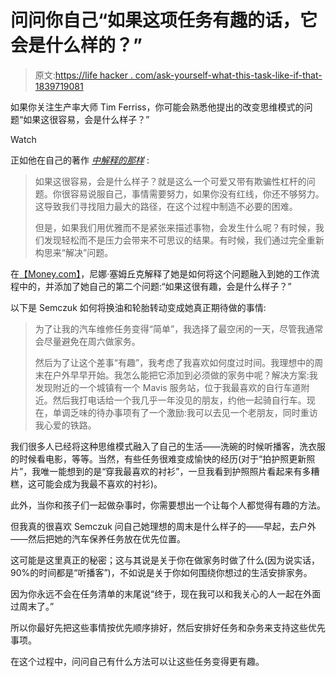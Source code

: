 # 问问你自己“如果这项任务有趣的话，它会是什么样的？”

> 原文:[https://life hacker . com/ask-yourself-what-this-task-like-if-that-1839719081](https://lifehacker.com/ask-yourself-what-would-this-task-look-like-if-it-were-1839719081)

如果你关注生产率大师 Tim Ferriss，你可能会熟悉他提出的改变思维模式的问题“如果这很容易，会是什么样子？”

Watch

正如他在自己的著作 [*中解释的那样*](https://tim.blog/tim-ferriss-books/) :

> 如果这很容易，会是什么样子？就是这么一个可爱又带有欺骗性杠杆的问题。你很容易说服自己，事情需要努力，如果你没有红线，你还不够努力。这导致我们寻找阻力最大的路径，在这个过程中制造不必要的困难。
> 
> 但是，如果我们用优雅而不是紧张来描述事物，会发生什么呢？有时候，我们发现轻松而不是压力会带来不可思议的结果。有时候，我们通过完全重新构思来“解决”问题。

在[【Money.com】](http://money.com/money/5661915/tackle-financial-to-do-list/)，尼娜·塞姆丘克解释了她是如何将这个问题融入到她的工作流程中的，并添加了她自己的第二个问题:“如果这很有趣，会是什么样子？”

以下是 Semczuk 如何将换油和轮胎转动变成她真正期待做的事情:

> 为了让我的汽车维修任务变得“简单”，我选择了最空闲的一天，尽管我通常会尽量避免在周六做家务。
> 
> 然后为了让这个差事“有趣”，我考虑了我喜欢如何度过时间。我理想中的周末在户外早早开始。我怎么能把它添加到必须做的家务中呢？解决方案:我发现附近的一个城镇有一个 Mavis 服务站，位于我最喜欢的自行车道附近。然后我打电话给一个我几乎一年没见的朋友，约他一起骑自行车。现在，单调乏味的待办事项有了一个激励:我可以去见一个老朋友，同时重访我心爱的铁路。

我们很多人已经将这种思维模式融入了自己的生活——洗碗的时候听播客，洗衣服的时候看电影，等等。当然，有些任务很难变成愉快的经历(对于“拍护照更新照片”，我唯一能想到的是“穿我最喜欢的衬衫”，一旦我看到护照照片看起来有多糟糕，这可能会成为我最不喜欢的衬衫)。

此外，当你和孩子们一起做杂事时，你需要想出一个让每个人都觉得有趣的方法。

但我真的很喜欢 Semczuk 问自己她理想的周末是什么样子的——早起，去户外——然后把她的汽车保养任务放在优先位置。

这可能是这里真正的秘密；这与其说是关于你在做家务时做了什么(因为说实话，90%的时间都是“听播客”)，不如说是关于你如何围绕你想过的生活安排家务。

因为你永远不会在任务清单的末尾说“终于，现在我可以和我关心的人一起在外面过周末了。”

所以你最好先把这些事情按优先顺序排好，然后安排好任务和杂务来支持这些优先事项。

在这个过程中，问问自己有什么方法可以让这些任务变得更有趣。
